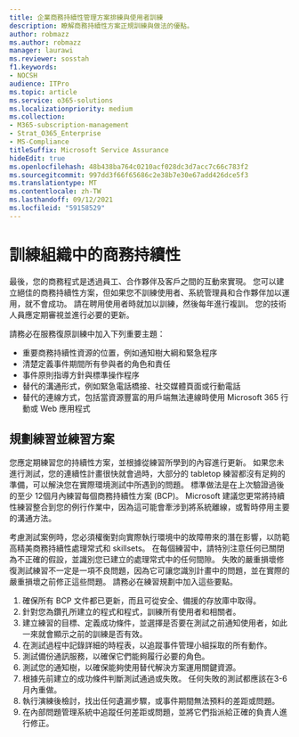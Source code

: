 ```yaml
---
title: 企業商務持續性管理方案排練與使用者訓練
description: 瞭解商務持續性方案正規訓練與做法的優點。
author: robmazz
ms.author: robmazz
manager: laurawi
ms.reviewer: sosstah
f1.keywords:
- NOCSH
audience: ITPro
ms.topic: article
ms.service: o365-solutions
ms.localizationpriority: medium
ms.collection:
- M365-subscription-management
- Strat_O365_Enterprise
- MS-Compliance
titleSuffix: Microsoft Service Assurance
hideEdit: true
ms.openlocfilehash: 48b438ba764c0210acf028dc3d7acc7c66c783f2
ms.sourcegitcommit: 997dd3f66f65686c2e38b7e30e67add426dce5f3
ms.translationtype: MT
ms.contentlocale: zh-TW
ms.lasthandoff: 09/12/2021
ms.locfileid: "59158529"
---
```

# <a name="train-for-business-continuity-in-your-organization"></a>訓練組織中的商務持續性

最後，您的商務程式是透過員工、合作夥伴及客戶之間的互動來實現。 您可以建立絕佳的商務持續性方案，但如果您不訓練使用者、系統管理員和合作夥伴加以運用，就不會成功。 請在聘用使用者時就加以訓練，然後每年進行複訓。 您的技術人員應定期審視並進行必要的更新。

請務必在服務復原訓練中加入下列重要主題：

- 重要商務持續性資源的位置，例如通知樹大綱和緊急程序
- 清楚定義事件期間所有參與者的角色和責任
- 事件原則指導方針與標準操作程序
- 替代的溝通形式，例如緊急電話橋接、社交媒體頁面或行動電話
- 替代的連線方式，包括當資源豐富的用戶端無法連線時使用 Microsoft 365 行動或 Web 應用程式

## <a name="plan-the-exercise-and-exercise-the-plan"></a>規劃練習並練習方案

您應定期練習您的持續性方案，並根據從練習所學到的內容進行更新。 如果您未進行測試，您的連續性計畫很快就會過時，大部分的 tabletop 練習都沒有足夠的準備，可以解決您在實際環境測試中所遇到的問題。 標準做法是在上次驗證過後的至少 12個月內練習每個商務持續性方案 (BCP)。 Microsoft 建議您更常將持續性練習整合到您的例行作業中，因為這可能會牽涉到將系統離線，或暫時停用主要的溝通方法。  

考慮測試案例時，您必須權衡對向實際執行環境中的故障帶來的潛在影響，以防範高精美商務持續性處理常式和 skillsets。
在每個練習中，請特別注意任何已關閉為不正確的假設，並識別您已建立的處理常式中的任何間隙。 失敗的嚴重損壞修復測試練習不一定是一項不良問題，因為它可讓您識別計畫中的問題，並在實際的嚴重損壞之前修正這些問題。 請務必在練習規劃中加入這些要點。

1. 確保所有 BCP 文件都已更新，而且可從安全、備援的存放庫中取得。
2. 針對您為鑽孔所建立的程式和程式，訓練所有使用者和相關者。
3. 建立練習的目標、定義成功條件，並選擇是否要在測試之前通知使用者，如此一來就會顯示之前的訓練是否有效。
4. 在測試過程中記錄詳細的時程表，以追蹤事件管理小組採取的所有動作。
5. 測試備份通訊服務，以確保它們能夠履行必要的角色。
6. 測試您的通知樹，以確保能夠使用替代解決方案運用關鍵資源。
7. 根據先前建立的成功條件判斷測試通過或失敗。 任何失敗的測試都應該在3-6 月內重做。
8. 執行演練後檢討，找出任何遺漏步驟，或事件期間無法預料的差距或問題。
9. 在內部問題管理系統中追蹤任何差距或問題，並將它們指派給正確的負責人進行修正。
